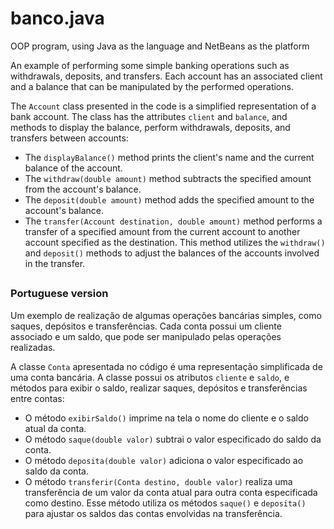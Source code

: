 # banco.java

OOP program, using Java as the language and NetBeans as the platform

An example of performing some simple banking operations such as withdrawals, deposits, and transfers. Each account has an associated client and a balance that can be manipulated by the performed operations.

The `Account` class presented in the code is a simplified representation of a bank account. The class has the attributes `client` and `balance`, and methods to display the balance, perform withdrawals, deposits, and transfers between accounts:

- The `displayBalance()` method prints the client's name and the current balance of the account.
- The `withdraw(double amount)` method subtracts the specified amount from the account's balance.
- The `deposit(double amount)` method adds the specified amount to the account's balance.
- The `transfer(Account destination, double amount)` method performs a transfer of a specified amount from the current account to another account specified as the destination. This method utilizes the `withdraw()` and `deposit()` methods to adjust the balances of the accounts involved in the transfer.

##

### Portuguese version

Um exemplo de realização de algumas operações bancárias simples, como saques, depósitos e transferências. Cada conta possui um cliente associado e um saldo, que pode ser manipulado pelas operações realizadas.

A classe `Conta` apresentada no código é uma representação simplificada de uma conta bancária. A classe possui os atributos `cliente` e `saldo`, e métodos para exibir o saldo, realizar saques, depósitos e transferências entre contas:

- O método `exibirSaldo()` imprime na tela o nome do cliente e o saldo atual da conta.
- O método `saque(double valor)` subtrai o valor especificado do saldo da conta.
- O método `deposita(double valor)` adiciona o valor especificado ao saldo da conta.
- O método `transferir(Conta destino, double valor)` realiza uma transferência de um valor da conta atual para outra conta especificada como destino. Esse método utiliza os métodos `saque()` e `deposita()` para ajustar os saldos das contas envolvidas na transferência.
